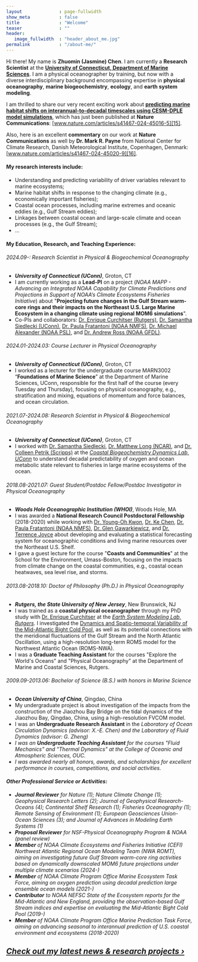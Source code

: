 ```yaml
---
layout              : page-fullwidth
show_meta           : false
title               : "Welcome"
teaser              : ""
header:
   image_fullwidth  : "header_about_me.jpg"
permalink           : "/about-me/"
---
```

Hi there! My name is <b>Zhuomin (Jasmine) Chen</b>. I am currently a <b>Research Scientist</b> at the [<b>University of Connecticut, Department of Marine Sciences</b>][14]. I am a physical oceanographer by training, but now with a diverse interdisciplinary background encompassing expertise in <b>physical oceanography</b>, <b>marine biogeochemistry</b>, <b>ecology</b>, and <b>earth system modeling</b>.  

I am thrilled to share our very recent exciting work about [<b>predicting marine habitat shifts on interannual-to-decadal timescales using CESM-DPLE model simulations</b>][13], which has just been published at <b>Nature Communications</b>: [www.nature.com/articles/s41467-024-45016-5][15].

Also, here is an excellent <b>commentary</b> on our work at <b>Nature Communications</b> as well by <b>Dr. Mark R. Payne</b> from National Center for Climate Research, Danish Meteorological Institute, Copenhagen, Denmark: [www.nature.com/articles/s41467-024-45020-9][16].

#### My research interests include:
* Understanding and predicting variability of driver variables relevant to marine ecosystems;
* Marine habitat shifts in response to the changing climate (e.g., economically important fisheries);
* Coastal ocean processes, including marine extremes and oceanic eddies (e.g., Gulf Stream eddies); 
* Linkages between coastal ocean and large-scale climate and ocean processes (e.g., the Gulf Stream);
* ...

#### My Education, Research, and Teaching Experience:
###### 2024.09-:  Research Scientist in Physical & Biogeochemical Oceanography
* <i><b>University of Connecticut (UConn)</b></i>, Groton, CT   
* I am currently working as a <b>Lead-PI</b> on a project (<i>NOAA MAPP - Advancing an Integrated NOAA Capability for Climate Predictions and Projections in Support of NOAA’s Climate Ecosystems Fisheries Initiative</i>) about "<b>Projecting future changes in the Gulf Stream warm-core rings and their impacts on the Northeast U.S. Large Marine Ecosystem in a changing climate using regional MOM6 simulations</b>".
* Co-PIs and collaborators: [Dr. Enrique Curchitser (Rutgers)][1], [Dr. Samantha Siedlecki (UConn)][9], [Dr. Paula Fratantoni (NOAA NMFS)][6], [Dr. Michael Alexander (NOAA PSL)][17], and [Dr. Andrew Ross (NOAA GFDL)][18].

###### 2024.01-2024.03: Course Lecturer in Physical Oceanography
* <i><b>University of Connecticut (UConn)</b></i>, Groton, CT   
* I worked as a lecturer for the undergraduate course MARN3002 “<b>Foundations of Marine Science</b>” at the Department of Marine Sciences, UConn, responsible for the first half of the course (every Tuesday and Thursday), focusing on physical oceanography, e.g., stratification and mixing, equations of momentum and force balances, and ocean circulation. 

###### 2021.07-2024.08:  Research Scientist in Physical & Biogeochemical Oceanography
* <i><b>University of Connecticut (UConn)</b></i>, Groton, CT   
* I worked with [Dr. Samantha Siedlecki][9], [Dr. Matthew Long (NCAR)][10], and [Dr. Colleen Petrik (Scripps)][11] at the [*Coastal Biogeochemistry Dynamics Lab, UConn*][12] to understand decadal predictability of oxygen and ocean metabolic state relevant to fisheries in large marine ecosystems of the ocean.

###### 2018.08-2021.07: Guest Student/Postdoc Fellow/Postdoc Investigator in Physical Oceanography
* <i><b>Woods Hole Oceanographic Institution (WHOI)</b></i>, Woods Hole, MA   
* I was awarded a <b>National Research Council Postdoctoral Fellowship</b> (2018-2020) while working with [Dr. Young-Oh Kwon][4], [Dr. Ke Chen][5], [Dr. Paula Fratantoni (NOAA NMFS)][6], [Dr. Glen Gawarkiewicz][7], and [Dr. Terrence Joyce][8] about developing and evaluating a statistical forecasting system for oceanographic conditions and living marine resources over the Northeast U.S. Shelf.
* I gave a guest lecture for the course "<b>Coasts and Communities</b>" at the School for the Environment, Umass-Boston, focusing on the impacts from climate change on the coastal communities, e.g., coastal ocean heatwaves, sea level rise, and storms.

###### 2013.08-2018.10: Doctor of Philosophy (Ph.D.) in Physical Oceanography
* <i><b>Rutgers, the State University of New Jersey</b></i>, New Brunswick, NJ   
* I was trained as a <b>coastal physical oceanographer</b> through my PhD study with [Dr. Enrique Curchitser][1] at the [*Earth System Modeling Lab, Rutgers*][2]. I investigated the [Dynamics and Spatio-temporal Variability of the Mid-Atlantic Bight Cold Pool][3], as well as its potential connections with the meridional fluctuations of the Gulf Stream and the North Atlantic Oscillation, using a high-resolution long-term ROMS model for the Northwest Atlantic Ocean (ROMS-NWA).
* I was a <b>Graduate Teaching Assistant</b> for the courses "Explore the World's Oceans" and "Physical Oceanography" at the Department of Marine and Coastal Sciences, Rutgers.
           
###### 2009.09-2013.06: Bachelor of Science (B.S.) with honors in Marine Science
* <i><b>Ocean University of China</b></i>, Qingdao, China
* My undergraduate project is about investigation of the impacts from the construction of the Jiaozhou Bay Bridge on the tidal dynamics of the Jiaozhou Bay, Qingdao, China, using a high-resolution FVCOM model. 
* I was an <b>Undergraduate Research Assistant</b> in the <i>Laboratory of Ocean Circulation Dynamics</b> (advisor: X.-E. Chen) and the <i>Laboratory of Fluid Dynamics</i> (advisor: G. Zheng)
* I was an <b>Undergraduate Teaching Assistant</b> for the courses "Fluid Mechanics" and "Thermal Dynamics" at the College of Oceanic and Atmospheric Sciences, OUC.
* I was awarded nearly all honors, awards, and scholarships for excellent performance in courses, competitions, and social activities.
 
#### Other Professional Service or Activities:
* <b>Journal Reviewer</b> for <i>Nature</i> (1); <i>Nature Climate Change</i> (1); <i>Geophysical Research Letters</i> (2); <i>Journal of Geophysical Research-Oceans</i> (4); <i>Continental Shelf Research</i> (1); <i>Fisheries Oceanography</i> (1); <i>Remote Sensing of Environment</i> (1); <i>European Geosciences Union-Ocean Sciences</i> (3); and <i>Journal of Advances in Modeling Earth Systems</i> (1)
* <b>Proposal Reviewer</b> for NSF-Physical Oceanography Program & NOAA (<i>panel review</i>)
* <b>Member</b> of NOAA Climate Ecosystems and Fisheries Initiative (CEFI) Northwest Atlantic Regional Ocean Modeling Team (NWA ROMT), aiming on investigating future Gulf Stream warm-core ring activities based on dynamically downscaled MOM6 future projections under multiple climate scenarios (2024-)
* <b>Member</b> of NOAA Climate Program Office Marine Ecosystem Task Force, aiming on oxygen prediction using decadal prediction large ensemble ocean models (2021-)
* <b>Contributor</b> to NOAA NEFSC State of the Ecosystem reports for the Mid-Atlantic and New England, providing the observation-based Gulf Stream indices and expertise on evaluating the Mid-Atlantic Bight Cold Pool (2019-)
* <b>Member</b> of NOAA Climate Program Office Marine Prediction Task Force, aiming on advancing seasonal to interannual prediction of U.S. coastal environment and ecosystems (2018-2020)

## <a class="radius button small" href="{{ site.url }}{{ site.baseurl }}/projects/">Check out my latest news & research projects ›</a>

 [1]: https://envsci.rutgers.edu/profiles/curchitser_enrique.html
 [2]: https://esm.rutgers.edu/
 [3]: https://rucore.libraries.rutgers.edu/rutgers-lib/58963/
 [4]: https://www2.whoi.edu/staff/ykwon/
 [5]: https://www2.whoi.edu/staff/kchen/
 [6]: https://www.fisheries.noaa.gov/contact/paula-fratantoni-phd
 [7]: https://directory.whoi.edu/profile/ggawarkiewicz/
 [8]: https://directory.whoi.edu/profile/tjoyce/
 [9]: https://marinesciences.uconn.edu/person/samantha-siedlecki/
 [10]: https://www2.cgd.ucar.edu/staff/mclong/
 [11]: https://cpetrik.scrippsprofiles.ucsd.edu/
 [12]: https://samanthasiedlecki.wixsite.com/coastalbiogeodynlab
 [13]: https://www.nature.com/articles/s41467-024-45016-5
 [14]: https://marinesciences.uconn.edu/person/zhuomin-chen/
 [15]: https://www.nature.com/articles/s41467-024-45016-5 
 [16]: https://www.nature.com/articles/s41467-024-45020-9
 [17]: https://psl.noaa.gov/people/michael.alexander/
 [18]: https://andrew-c-ross.github.io/
